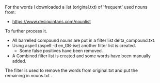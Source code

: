 For the words I downloaded a list (original.txt) of 'frequent' used nouns from:
- https://www.desiquintans.com/nounlist

To further process it.
- All barrelled compound nouns are put in a filter list delta_compound.txt.
- Using aspell (aspell -d en_GB-ise) another filter list is created.
  - Some false positives have been removed.
- A Combined filter list is created and some words have been manually added.

The filter is used to remove the words from original.txt and put the remaining
in nouns.txt .